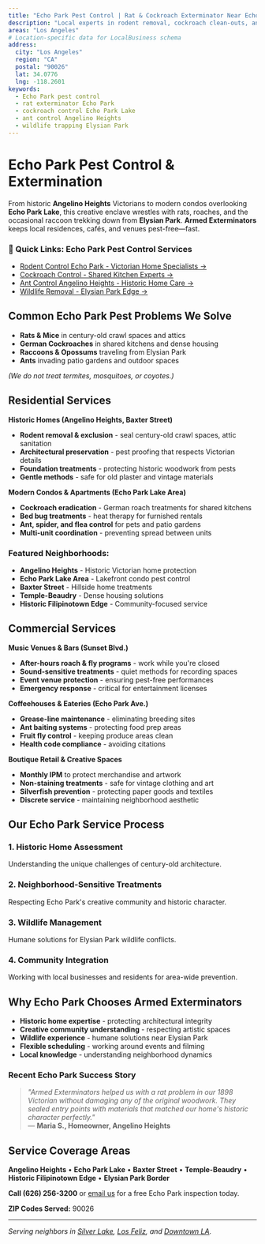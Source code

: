 ```yaml
---
title: "Echo Park Pest Control | Rat & Cockroach Exterminator Near Echo Park Lake"
description: "Local experts in rodent removal, cockroach clean-outs, and humane wildlife trapping for Echo Park homes, cafés, and music venues."
areas: "Los Angeles"
# Location-specific data for LocalBusiness schema
address:
  city: "Los Angeles"
  region: "CA"
  postal: "90026"
  lat: 34.0776
  lng: -118.2601
keywords:
  - Echo Park pest control
  - rat exterminator Echo Park
  - cockroach control Echo Park Lake
  - ant control Angelino Heights
  - wildlife trapping Elysian Park
---
```


# Echo Park Pest Control & **Extermination**

From historic **Angelino Heights** Victorians to modern condos overlooking **Echo Park Lake**, this creative enclave wrestles with rats, roaches, and the occasional raccoon trekking down from **Elysian Park**. **Armed Exterminators** keeps local residences, cafés, and venues pest-free—fast.

<div class="location-services-box">
<h3>🎯 Quick Links: Echo Park Pest Control Services</h3>
<ul>
<li><a href="/rodent-control-echo-park/">Rodent Control Echo Park - Victorian Home Specialists <span class="arrow">→</span></a></li>
<li><a href="/roach-control-echo-park/">Cockroach Control - Shared Kitchen Experts <span class="arrow">→</span></a></li>
<li><a href="/ant-control-echo-park/">Ant Control Angelino Heights - Historic Home Care <span class="arrow">→</span></a></li>
<li><a href="/wildlife-removal-echo-park/">Wildlife Removal - Elysian Park Edge <span class="arrow">→</span></a></li>
</ul>
</div>

## Common Echo Park Pest Problems We Solve

- **Rats & Mice** in century-old crawl spaces and attics
- **German Cockroaches** in shared kitchens and dense housing
- **Raccoons & Opossums** traveling from Elysian Park
- **Ants** invading patio gardens and outdoor spaces

*(We do not treat termites, mosquitoes, or coyotes.)*

## Residential Services

**Historic Homes (Angelino Heights, Baxter Street)**
* **Rodent removal & exclusion** - seal century-old crawl spaces, attic sanitation  
* **Architectural preservation** - pest proofing that respects Victorian details
* **Foundation treatments** - protecting historic woodwork from pests
* **Gentle methods** - safe for old plaster and vintage materials

**Modern Condos & Apartments (Echo Park Lake Area)**
* **Cockroach eradication** - German roach treatments for shared kitchens  
* **Bed bug treatments** - heat therapy for furnished rentals
* **Ant, spider, and flea control** for pets and patio gardens  
* **Multi-unit coordination** - preventing spread between units

### Featured Neighborhoods:
* **Angelino Heights** - Historic Victorian home protection
* **Echo Park Lake Area** - Lakefront condo pest control
* **Baxter Street** - Hillside home treatments
* **Temple-Beaudry** - Dense housing solutions
* **Historic Filipinotown Edge** - Community-focused service

## Commercial Services

**Music Venues & Bars (Sunset Blvd.)**  
* **After-hours roach & fly programs** - work while you're closed
* **Sound-sensitive treatments** - quiet methods for recording spaces
* **Event venue protection** - ensuring pest-free performances
* **Emergency response** - critical for entertainment licenses

**Coffeehouses & Eateries (Echo Park Ave.)**  
* **Grease-line maintenance** - eliminating breeding sites
* **Ant baiting systems** - protecting food prep areas
* **Fruit fly control** - keeping produce areas clean
* **Health code compliance** - avoiding citations

**Boutique Retail & Creative Spaces**  
* **Monthly IPM** to protect merchandise and artwork
* **Non-staining treatments** - safe for vintage clothing and art
* **Silverfish prevention** - protecting paper goods and textiles
* **Discrete service** - maintaining neighborhood aesthetic

## Our Echo Park Service Process

### 1. **Historic Home Assessment**
Understanding the unique challenges of century-old architecture.

### 2. **Neighborhood-Sensitive Treatments**
Respecting Echo Park's creative community and historic character.

### 3. **Wildlife Management**
Humane solutions for Elysian Park wildlife conflicts.

### 4. **Community Integration**
Working with local businesses and residents for area-wide prevention.

## Why Echo Park Chooses Armed Exterminators

* **Historic home expertise** - protecting architectural integrity
* **Creative community understanding** - respecting artistic spaces
* **Wildlife experience** - humane solutions near Elysian Park
* **Flexible scheduling** - working around events and filming
* **Local knowledge** - understanding neighborhood dynamics

### Recent Echo Park Success Story

> *"Armed Exterminators helped us with a rat problem in our 1898 Victorian without damaging any of the original woodwork. They sealed entry points with materials that matched our home's historic character perfectly."*  
> — **Maria S., Homeowner, Angelino Heights**

## Service Coverage Areas

**Angelino Heights** • **Echo Park Lake** • **Baxter Street** • **Temple-Beaudry** • **Historic Filipinotown Edge** • **Elysian Park Border**

**Call (626) 256-3200** or [email us](mailto:armedex@sbcglobal.net) for a free Echo Park inspection today.

**ZIP Codes Served:** 90026

---

*Serving neighbors in [Silver Lake](/locations/silver-lake/), [Los Feliz](/locations/los-feliz/), and [Downtown LA](/locations/downtown-los-angeles/).*